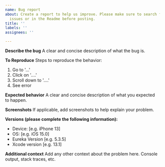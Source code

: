 ```yaml
---
name: Bug report
about: Create a report to help us improve. Please make sure to search for existing
  issues or in the Readme before posting.
title: ''
labels: ''
assignees: ''

---
```


**Describe the bug**
A clear and concise description of what the bug is.

**To Reproduce**
Steps to reproduce the behavior:
1. Go to '...'
2. Click on '....'
3. Scroll down to '....'
4. See error

**Expected behavior**
A clear and concise description of what you expected to happen.

**Screenshots**
If applicable, add screenshots to help explain your problem.

**Versions (please complete the following information):**
 - Device: [e.g. iPhone 13]
 - OS: [e.g. iOS 15.0]
 - Eureka Version [e.g. 5.3.5]
 - Xcode version [e.g. 13.1]

**Additional context**
Add any other context about the problem here. Console output, stack traces, etc.

